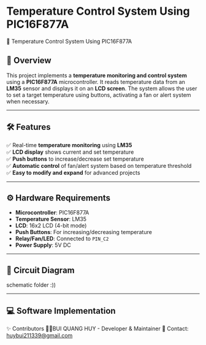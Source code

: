 #  Temperature Control System Using PIC16F877A
🚀 Temperature Control System Using PIC16F877A



## 📌 Overview
This project implements a **temperature monitoring and control system** using a **PIC16F877A** microcontroller. It reads temperature data from an **LM35** sensor and displays it on an **LCD screen**. The system allows the user to set a target temperature using buttons, activating a fan or alert system when necessary.

---

## 🛠 Features
✅ Real-time **temperature monitoring** using **LM35**  
✅ **LCD display** shows current and set temperature  
✅ **Push buttons** to increase/decrease set temperature  
✅ **Automatic control** of fan/alert system based on temperature threshold  
✅ **Easy to modify and expand** for advanced projects  

---

## ⚙️ Hardware Requirements
- **Microcontroller**: PIC16F877A  
- **Temperature Sensor**: LM35  
- **LCD**: 16x2 LCD (4-bit mode)  
- **Push Buttons**: For increasing/decreasing temperature  
- **Relay/Fan/LED**: Connected to `PIN_C2`  
- **Power Supply**: 5V DC  

---

## 🔌 Circuit Diagram

schematic folder :))

---

## 💻 Software Implementation
✨ Contributors
👨‍💻BUI QUANG HUY - Developer & Maintainer
📧 Contact: huybui211339@gmail.com
